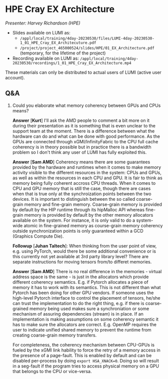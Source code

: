 # HPE Cray EX Architecture

*Presenter: Harvey Richardson (HPE)*

-   Slides available on LUMI as:
    -   `/appl/local/training/4day-20230530/files/LUMI-4day-20230530-1_01_HPE_Cray_EX_Architecuture.pdf`
    -   `/project/project_465000524/slides/HPE/01_EX_Architecture.pdf` (temporary, for the lifetime of the project)
-   Recording available on LUMI as:
    `/appl/local/training/4day-20230530/recordings/1_01_HPE_Cray_EX_Architecture.mp4`

These materials can only be distributed to actual users of LUMI (active user account).

## Q&A

1.  Could you elaborate what memory coherency between GPUs and CPUs means?

    **Answer** [**Kurt**] I'll ask the AMD people to comment a bit more on it during their presentation as it is something that is even unclear to the support team at the moment. There is a difference between what the hardware can do and what can be done with good performance. As the GPUs are connected through xGMI/InfinityFabric to the CPU full cache coherency is in theory possible but in practice there is a bandwidth problem so I don't think any user of LUMI has fully exploited this.
    
    **Answer** [**Sam AMD**] Coherency means there are some guarantees provided by the hardware and runtimes when it comes to make memory activity visible to the different resources in the system: CPUs and GPUs, as well as within the resources in each CPU and GPU. It is fair to think as memory being fully coherent accross CPU threads. When it comes to CPU and GPU memory that is still the case, though there are cases when that is true only at the synchroization points between the two devices. 
    It is important to distinguish between the so called coarse-grain memory and fine-grain memory. Coarse-grain memory is provided by default by the HIP runtime through its hipMalloc API whereas fine-grain memory is provided by default by the other memory allocators available on the system. For instance, it is only valid to do a system-wide atomic in fine-grained memory as course-grain memory coherency outside synchronization points is only guaranteed within a GCD (Graphics Compute Die). 
    
    **Followup** [**Juhan Taltech**]: When thinking from the user point of view, e.g. using PyTorch, would there be some additional convenience or is this currently not yet available at 3rd party library level? There are separate instructions for moving tensors from/to differet memories.
    
    **Answer** [**Sam AMD**] There is no real difference in the memories - virtual address space is the same - is just in the allocators which provide different coherency semantics. E.g. if Pytorch allocates a piece of memory it has to work with its semantics. This is not different than what Pytorch has been doing for other GPU vendors. If someone uses the high-level Pytorch interface to control the placement of tensors, he/she  can trust the implementation to do the right thing, e.g. if there is coarse-grained memory being used makes sure a synchroniation or some mechanism of assuring dependencies (stream) is in place. If an implementation is making assumptions on some coherency semantic it has to make sure the allocators are correct. E.g. OpenMP requires the user to indicate unified shared memory to prevent the runtime from creating coarse-grain memory transfers.
    
    For completeness, the coherency mechanism between CPU-GPUs is fueled by the xGMI link hability to force the retry of a memory access in the presence of a page-fault. This is enabled by default and can be disabled per-process by doing `export HSA_XNACK=0`. Doing so will result in a seg-fault if the program tries to access physical memory on a GPU that belongs to the CPU or vice-versa.